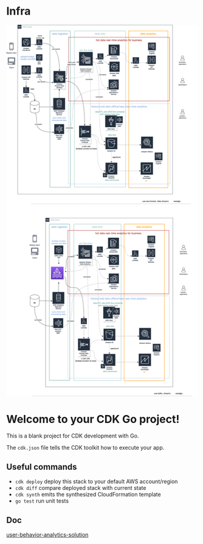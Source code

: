 # Infra
![aws-user-behavior-analytics-infra](./docs/aws-user-behavior-analytics.drawio.png)
# Welcome to your CDK Go project!

This is a blank project for CDK development with Go.

The `cdk.json` file tells the CDK toolkit how to execute your app.

## Useful commands

 * `cdk deploy`      deploy this stack to your default AWS account/region
 * `cdk diff`        compare deployed stack with current state
 * `cdk synth`       emits the synthesized CloudFormation template
 * `go test`         run unit tests

 ## Doc
 [user-behavior-analytics-solution](https://weedge.github.io/post/user-behavior-analytics-solution/)
